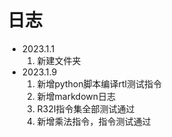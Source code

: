 # 日志
- 2023.1.1
    1. 新建文件夹
- 2023.1.9
    1. 新增python脚本编译rtl测试指令
    2. 新增markdown日志
    3. R32I指令集全部测试通过
    4. 新增乘法指令，指令测试通过
